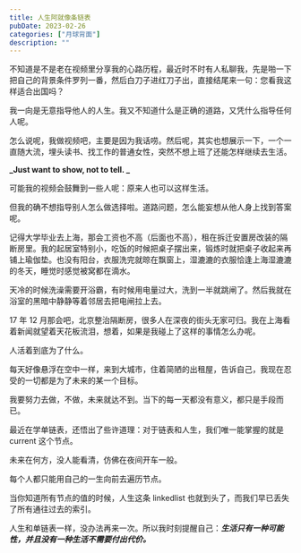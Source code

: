 ```yaml
---
title: 人生阿就像条链表
pubDate: 2023-02-26
categories: ["月球背面"]
description: ""
---
```


不知道是不是老在视频里分享我的心路历程，最近时不时有人私聊我，先是啪一下把自己的背景条件罗列一番，然后白刀子进红刀子出，直接结尾来一句：您看我这样适合出国吗？

我一向是无意指导他人的人生。我又不知道什么是正确的道路，又凭什么指导任何人呢。

怎么说呢，我做视频吧，主要是因为我话唠。然后呢，其实也想展示一下，一个一直随大流，埋头读书、找工作的普通女性，突然不想上班了还能怎样继续去生活。

**_Just want to show, not to tell. _**

可能我的视频会鼓舞到一些人呢：原来人也可以这样生活。

但我的确不想指导别人怎么做选择啦。道路问题，怎么能妄想从他人身上找到答案呢。

记得大学毕业去上海，那会工资也不高（后面也不高），租在拆迁安置房改装的隔断房里。我的起居室特别小，吃饭的时候把桌子摆出来，锻炼时就把桌子收起来再铺上瑜伽垫。也没有阳台，衣服洗完就晾在飘窗上，湿漉漉的衣服恰逢上海湿漉漉的冬天，睡觉时感觉被窝都在滴水。

天冷的时候洗澡需要开浴霸，有时候用电量过大，洗到一半就跳闸了。然后我就在浴室的黑暗中静静等着邻居去把电闸拉上去。

17 年 12 月那会吧，北京整治隔断房，很多人在深夜的街头无家可归。我在上海看着新闻就望着天花板流泪，想着，如果是我碰上了这样的事情怎么办呢。

人活着到底为了什么。

每天好像悬浮在空中一样，来到大城市，住着简陋的出租屋，告诉自己，我现在忍受的一切都是为了未来的某一个目标。

我要努力去做，不做，未来就达不到。当下的每一天都没有意义，都只是手段而已。

最近在学单链表，还悟出了些许道理：对于链表和人生，我们唯一能掌握的就是 current 这个节点。

未来在何方，没人能看清，仿佛在夜间开车一般。

每个人都只能用自己的一生向前去遍历节点。

当你知道所有节点的值的时候，人生这条 linkedlist 也就到头了，而我们早已丢失了所有通往过去的索引。

人生和单链表一样，没办法再来一次。所以我时刻提醒自己：**_生活只有一种可能性，并且没有一种生活不需要付出代价。_**
